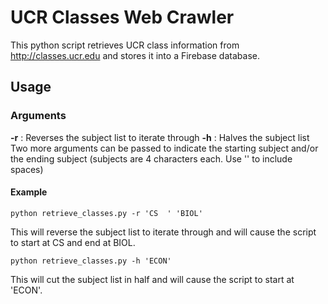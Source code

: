 # UCR Classes Web Crawler
This python script retrieves UCR class information from http://classes.ucr.edu and stores it into a Firebase database.

## Usage
### Arguments
**-r** : Reverses the subject list to iterate through
**-h** : Halves the subject list
Two more arguments can be passed to indicate the starting subject and/or the ending subject (subjects are 4 characters each. Use '' to include spaces)
#### Example
```
python retrieve_classes.py -r 'CS  ' 'BIOL' 
```
This will reverse the subject list to iterate through and will cause the script to start at CS and end at BIOL.
```
python retrieve_classes.py -h 'ECON'
```
This will cut the subject list in half and will cause the script to start at 'ECON'.
